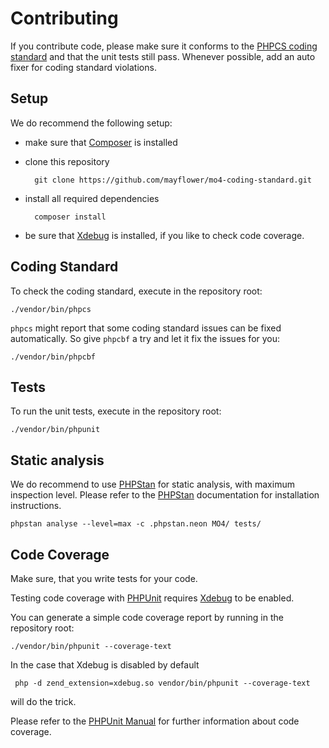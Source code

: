 # Contributing

If you contribute code, please make sure it conforms to the
[PHPCS coding standard](https://github.com/squizlabs/PHP_CodeSniffer/blob/master/phpcs.xml.dist)
and that the unit tests still pass.
Whenever possible, add an auto fixer for coding standard violations. 

## Setup

We do recommend the following setup:

* make sure that [Composer](https://getcomposer.org) is installed
* clone this repository

        git clone https://github.com/mayflower/mo4-coding-standard.git

* install all required dependencies

        composer install
        
* be sure that [Xdebug](https://xdebug.org/) is installed, if you like to check code coverage.


## Coding Standard

To check the coding standard, execute in the repository root:

    ./vendor/bin/phpcs

`phpcs` might report that some coding standard issues can be fixed automatically.
So give `phpcbf` a try and let it fix the issues for you:

    ./vendor/bin/phpcbf

## Tests

To run the unit tests, execute in the repository root:

    ./vendor/bin/phpunit
    
## Static analysis

We do recommend to use [PHPStan](https://github.com/phpstan/phpstan) for static analysis, with maximum inspection level.
Please refer to the [PHPStan](https://github.com/phpstan/phpstan#installation) documentation for
installation instructions.

    phpstan analyse --level=max -c .phpstan.neon MO4/ tests/

## Code Coverage

Make sure, that you write tests for your code.

Testing code coverage with [PHPUnit](https://phpunit.de/) requires [Xdebug](https://xdebug.org/) to be enabled.

You can generate a simple code coverage report by running in the repository root:

    ./vendor/bin/phpunit --coverage-text

In the case that Xdebug is disabled by default

     php -d zend_extension=xdebug.so vendor/bin/phpunit --coverage-text

will do the trick.

Please refer to the [PHPUnit Manual](https://phpunit.de/documentation.html) for further information about code coverage.

